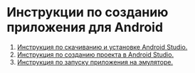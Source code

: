 # Инструкции по созданию приложения для Android

1. [Инструкция по скачиванию и установке Android Studio.](./android_studio/inctruction1.md) 
2. [Инструкция по созданию проекта в Android Studio.](./project_creation/inctruction2.md) 
3. [Инструкция по запуску приложения на эмуляторе.](./emulator/inctruction3.md) 
